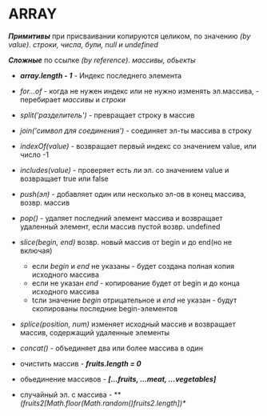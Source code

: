 # ARRAY

**_Примитивы_** при присваивании копируются целиком, по значению _(by value)_.
_строки, числа, були, null и undefined_

**_Сложные_** по ссылке _(by reference)_. _массивы, обьекты_

- **_array.length - 1_** - Индекс последнего элемента

- _for...of_ - когда не нужен индекс или не нужно изменять эл.массива, -
  перебирает _массивы_ и _строки_

- _split('разделитель')_ - превращает строку в массив

- _join('символ для соединения')_ - соединяет эл-ты массива в строку

- _indexOf(value)_ - возвращает первый индекс со значением value, или число -1

- _includes(value)_ - проверяет есть ли эл. со значением value и возвращает true
  или false

- _push(эл)_ - добавляет один или несколько эл-ов в конец массива, возвр. массив

- _pop()_ - удаляет последний элемент массива и возвращает удаленный элемент,
  если массив пустой возвр. undefined

- _slice(begin, end)_ возвр. новый массив от begin и до end(но не включая)

  - если _begin_ и _end_ не указаны - будет создана полная копия исходного
    массива
  - если не указан _end_ - копирование будет от begin и до конца исходного
    массива
  - tсли значение _begin_ отрицательное и _end_ не указан - будут скопированы
    последние begin-элементов

- _splice(position, num)_ изменяет исходный массив и возвращает массив,
  содержащий удаленные элементы

- _concat()_ - объединяет два или более массива в один

- очистить массив - **_fruits.length = 0_**
- обьединение массивов - **_[...fruits, ...meat, ...vegetables]_**
- случайный эл. с массива -
  ***(fruits2[Math.floor(Math.random()*fruits2.length])\***
